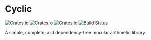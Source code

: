 # Cyclic

[![Crates.io](https://img.shields.io/crates/v/cyclic.svg)](https://crates.io/crates/cyclic)
[![Crates.io](https://img.shields.io/crates/l/cyclic.svg)](https://raw.githubusercontent.com/mcncm/cyclic/master/LICENSE)
[![Crates.io](https://docs.rs/cyclic/badge.svg)](https://docs.rs/cyclic)
[![Build Status](https://travis-ci.org/mcncm/cyclic.svg?branch=master)](https://travis-ci.org/mcncm/cyclic)

A simple, complete, and dependency-free modular arithmetic library.
